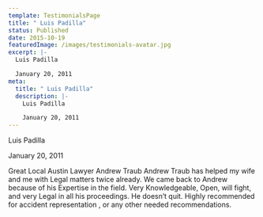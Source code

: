 ```yaml
---
template: TestimonialsPage
title: " Luis Padilla"
status: Published
date: 2015-10-19
featuredImage: /images/testimonials-avatar.jpg
excerpt: |-
  Luis Padilla

  January 20, 2011
meta:
  title: " Luis Padilla"
  description: |-
    Luis Padilla

    January 20, 2011
---
```

<!--StartFragment-->

Luis Padilla

January 20, 2011







Great Local Austin Lawyer Andrew Traub  Andrew Traub has helped my wife and me with Legal matters twice already. We came back to Andrew because of his Expertise in the field. Very Knowledgeable, Open, will fight, and very Legal in all his proceedings. He doesn’t quit. Highly recommended for accident representation , or any other needed recommendations.

<!--EndFragment-->
